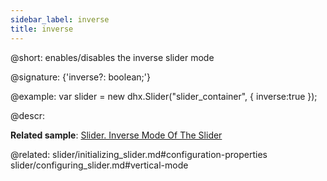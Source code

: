 ```yaml
---
sidebar_label: inverse
title: inverse
---          
```


@short: enables/disables the inverse slider mode

@signature: {'inverse?: boolean;'}

@example:
var slider = new dhx.Slider("slider_container", { 
    inverse:true
});



@descr: 

**Related sample**: [Slider. Inverse Mode Of The Slider](https://snippet.dhtmlx.com/xm8e84s2)

@related: slider/initializing_slider.md#configuration-properties
slider/configuring_slider.md#vertical-mode